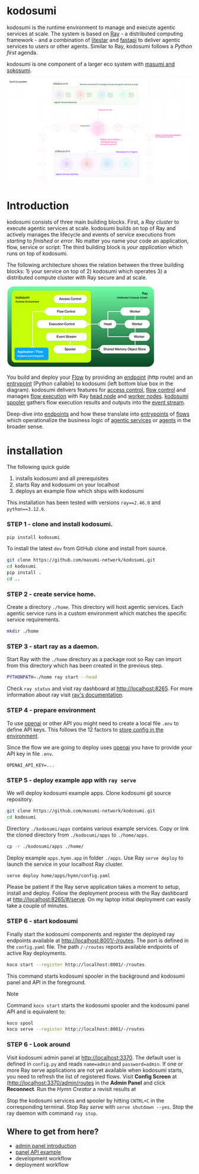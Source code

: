 # kodosumi

kodosumi is the runtime environment to manage and execute agentic services at scale. The system is based on [Ray](https://ray.io) - a distributed computing framework - and a combination of [litestar](https://litestar.dev/) and [fastapi](https://fastapi.tiangolo.com/) to deliver agentic services to users or other agents. Similar to Ray, kodosumi follows a _Python first_ agenda.

kodosumi is one component of a larger eco system with [masumi and sokosumi](https://www.masumi.network/).

![Eco System](./docs/assets/ecosystem.png)

# Introduction

kodosumi consists of three main building blocks. First, a _Ray cluster_ to execute agentic services at scale. kodosumi builds on top of Ray and actively manages the lifecycle and events of service executions from _starting_ to _finished_ or _error_. No matter you name your code an application, flow, service or script: The third building block is _your application_ which runs on top of kodosumi.

The following architecture shows the relation between the three building blocks: 1) your service on top of 2) kodosumi which operates 3) a distributed compute cluster with Ray secure and at scale.

[![kodosumi overview](./docs/assets/thumb/architecture.png)](./docs/assets/architecture.png)

You build and deploy your [Flow](./docs/concepts.md#flow) by providing an [endpoint](./docs/concepts.md#endpoint) (http route) and an [entrypoint](./docs/concepts.md#entrypoint) (Python callable) to kodosumi (left bottom blue box in the diagram). kodosumi delivers features for [access control](./docs/api.md#access-control), [flow control](./docs/api.md#flow-control) and manages [flow execution](./docs/api.md#execution-control) with Ray [head node](./docs/concepts.md#ray-head) and [worker nodes](./docs/concepts.md#ray-worker). [kodosumi spooler](./docs/concepts.md#spooler) gathers flow execution results and outputs into the [event stream](./docs/concepts.md#event-stream).

Deep-dive into [endpoints](./docs/concepts.md#endpoints) and how these translate into [entrypoints](./docs/concepts.md#entrypoints) of [flows](#flows) which operationalize the business logic of [agentic services](#agentic-service) or [agents](#agents) in the broader sense.


# installation

The following quick guide

1. installs kodosumi and all prerequisites
2. starts Ray and kodosumi on your localhost
3. deploys an example flow which ships with kodosumi

This installation has been tested with versions `ray==2.46.0` and `python==3.12.6`.

### STEP 1 - clone and install kodosumi.

```bash
pip install kodosumi
```

To install the latest `dev` from GitHub clone and install from source.

```bash
git clone https://github.com/masumi-network/kodosumi.git
cd kodosumi
pip install .
cd ..
```

### STEP 2 - create service home.

Create a directory `./home`. This directory will host agentic services. Each agentic service runs in a custom environment which matches the specific service requirements.

```bash
mkdir ./home
```
### STEP 3 - start ray as a daemon.

Start Ray with the `./home` directory as a package root so Ray can import from this directory which has been created in the previous step.

```bash
PYTHONPATH=./home ray start --head
```

Check `ray status` and visit ray dashboard at [http://localhost:8265](http://localhost:8265). For more information about ray visit [ray's documentation](https://docs.ray.io/en/latest).

### STEP 4 - prepare environment

To use [openai](https://openai.com/) or other API you might need to create a local file `.env` to define API keys. This follows the 12 factors to [store config in the environment](https://12factor.net/config).

Since the flow we are going to deploy uses [openai](https://openai.com/) you have to provide your API key in file `.env`.

```
OPENAI_API_KEY=...
```

### STEP 5 - deploy example app with `ray serve`

We will deploy kodosumi example apps. Clone kodosumi git source repository.


```bash
git clone https://github.com/masumi-network/kodosumi.git
cd kodosumi
```
Directory `./kodosumi/apps` contains various example services. Copy or link the cloned directory from `./kodosumi/apps` to `./home/apps`.

```bash
cp -r ./kodosumi/apps ./home/
```

Deploy example `apps.hymn.app` in folder `./apps`. Use Ray `serve deploy` to launch the service in your localhost Ray cluster.

```bash
serve deploy home/apps/hymn/config.yaml
```

Please be patient if the Ray serve application takes a moment to setup, install and deploy. Follow the deployment process with the Ray dashboard at [http://localhost:8265/#/serve](http://localhost:8265/#/serve). On my laptop initial deployment can easily take a couple of minutes.

### STEP 6 - start kodosumi

Finally start the kodosumi components and register the deployed ray endpoints available at 
[http://localhost:8001/-/routes](http://localhost:8001/-/routes). The port is defined in the `config.yaml` file. The path `/-/routes` reports available endpoints of active Ray deployments. 

```bash
koco start --register http://localhost:8001/-/routes
```

This command starts kodosumi spooler in the background and kodosumi panel and API in the foreground.

> [!NOTE]
> Command `koco start` starts the kodosumi spooler and the kodosumi panel API and is equivalent to:
> ```bash
> koco spool
> koco serve --register http://localhost:8001/-/routes

### STEP 6 - Look around

Visit kodosumi admin panel at [http://localhost:3370](http://localhost:3370). The default user is defined in `config.py` and reads `name=admin` and `password=admin`. If one or more Ray serve applications are not yet available when kodosumi starts, you need to refresh the list of registered flows. Visit **Config Screen** at [(http://localhost:3370/admin/routes](http://localhost:3370/admin/routes) in the **Admin Panel** and click **Reconnect**. Run the _Hymn Creator_ a revisit results at 

Stop the kodosumi services and spooler by hitting `CNTRL+C` in the corresponding terminal. Stop Ray _serve_ with `serve shutdown --yes`. Stop the ray daemon with command `ray stop`.

## Where to get from here?

* [admin panel introduction](./docs/panel.md)
* [panel API example](./docs/api.md)
* development workflow
* deployment workflow
